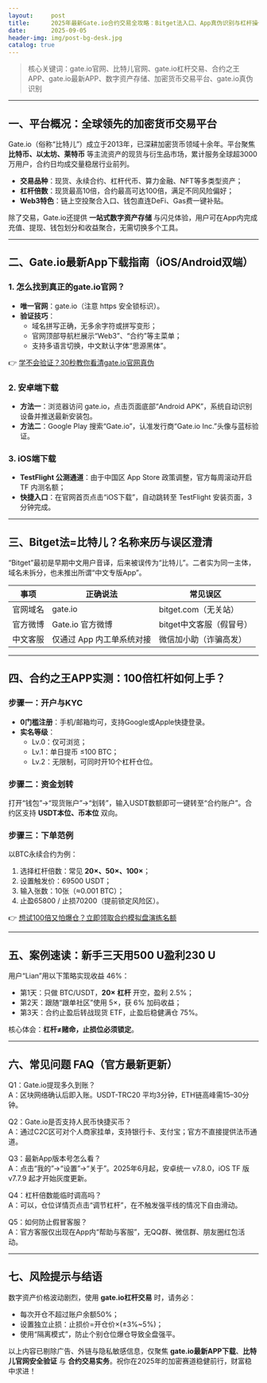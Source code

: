 ```yaml
---
layout:     post
title:      2025年最新Gate.io合约交易全攻略：Bitget法入口、App真伪识别与杠杆操作详解
date:       2025-09-05
header-img: img/post-bg-desk.jpg
catalog: true
---
```


> 核心关键词：gate.io官网、比特儿官网、gate.io杠杆交易、合约之王APP、gate.io最新APP、数字资产存储、加密货币交易平台、gate.io真伪识别

---

## 一、平台概况：全球领先的加密货币交易平台

Gate.io（俗称“比特儿”）成立于2013年，已深耕加密货币领域十余年。平台聚焦 **比特币、以太坊、莱特币** 等主流资产的现货与衍生品市场，累计服务全球超3000万用户，合约日均成交量稳居行业前列。

- **交易品种**：现货、永续合约、杠杆代币、算力金融、NFT等多类型资产；  
- **杠杆倍数**：现货最高10倍，合约最高可达100倍，满足不同风险偏好；  
- **Web3特色**：链上空投聚合入口、钱包直连DeFi、Gas费一键补贴。

除了交易，Gate.io还提供 **一站式数字资产存储** 与闪兑体验，用户可在App内完成充值、提现、钱包划分和收益聚合，无需切换多个工具。

---

## 二、Gate.io最新App下载指南（iOS/Android双端）

### 1. 怎么找到真正的gate.io官网？

- **唯一官网**：gate.io（注意 https 安全锁标识）。  
- **验证技巧**：  
  - 域名拼写正确，无多余字符或拼写变形；  
  - 官网顶部导航栏展示“Web3”、“合约”等主菜单；  
  - 支持多语言切换，中文默认字体“思源黑体”。

👉 [学不会验证？30秒教你看清gate.io官网真伪](https://okxdog.com/)

### 2. 安卓端下载
- **方法一**：浏览器访问 gate.io，点击页面底部“Android APK”，系统自动识别设备并推送最新安装包。  
- **方法二**：Google Play 搜索“Gate.io”，认准发行商“Gate.io Inc.”头像与蓝标验证。

### 3. iOS端下载
- **TestFlight 公测通道**：由于中国区 App Store 政策调整，官方每周滚动开启 TF 内测名额；  
- **快捷入口**：在官网首页点击“iOS下载”，自动跳转至 TestFlight 安装页面，3 分钟完成。

---

## 三、Bitget法=比特儿？名称来历与误区澄清

“Bitget”最初是早期中文用户音译，后来被误传为“比特儿”。二者实为同一主体，域名未拆分，也未推出所谓“中文专版App”。  

| 事项        | 正确说法                   | 常见误区                  |
|-------------|----------------------------|---------------------------|
| 官网域名    | gate.io                    | bitget.com（无关站）      |
| 官方微博    | Gate.io 官方微博           | bitget中文客服（假冒号）  |
| 中文客服    | 仅通过 App 内工单系统对接  | 微信加小助（诈骗高发）    |

---

## 四、合约之王APP实测：100倍杠杆如何上手？

### 步骤一：开户与KYC
- **0门槛注册**：手机/邮箱均可，支持Google或Apple快捷登录。  
- **实名等级**：  
  - Lv.0：仅可浏览；  
  - Lv.1：单日提币 ≤100 BTC；  
  - Lv.2：无限制，可同时开10个杠杆仓位。

### 步骤二：资金划转
打开“钱包”→“现货账户”→“划转”，输入USDT数额即可一键转至“合约账户”。合约区支持 **USDT本位、币本位** 双向。

### 步骤三：下单范例
以BTC永续合约为例：

1. 选择杠杆倍数：常见 **20×、50×、100×**；  
2. 设置触发价：69500 USDT；  
3. 输入张数：10张（≈0.001 BTC）；  
4. 止盈65800 / 止损70200（提前锁定风险区）。

👉 [想试100倍又怕爆仓？立即领取合约模拟盘演练名额](https://okxdog.com/)

---

## 五、案例速读：新手三天用500 U盈利230 U

用户“Lian”用以下策略实现收益 46%：

- 第1天：只做 BTC/USDT，**20× 杠杆** 开空，盈利 2.5%；  
- 第2天：跟随“跟单社区”使用 5×，获 6% 加码收益；  
- 第3天：合约止盈后转战现货 ETF，止盈后稳健满仓 75%。

核心体会：**杠杆≠赌命，止损位必须锁定**。

---

## 六、常见问题 FAQ（官方最新更新）

Q1：Gate.io提现多久到账？  
A：区块网络确认后即入账。USDT-TRC20 平均3分钟，ETH链高峰需15–30分钟。

Q2：Gate.io是否支持人民币快捷买币？  
A：通过C2C区可对个人商家挂单，支持银行卡、支付宝；官方不直接提供法币通道。

Q3：最新App版本号怎么看？  
A：点击“我的”→“设置”→“关于”。2025年6月起，安卓统一 v7.8.0，iOS TF 版 v7.7.9 起才开始灰度更新。

Q4：杠杆倍数能临时调高吗？  
A：可以，仓位详情页点击“调节杠杆”，在不触发强平线的情况下自由滑动。

Q5：如何防止假冒客服？  
A：官方客服仅出现在App内“帮助与客服”，无QQ群、微信群、朋友圈红包活动。

---

## 七、风险提示与结语

数字资产价格波动剧烈，使用 **gate.io杠杆交易** 时，请务必：

- 每次开仓不超过账户余额50%；  
- 设置独立止损：止损价=开仓价×(±3%~5%)；  
- 使用“隔离模式”，防止个别仓位爆仓导致全盘强平。

以上内容已剔除广告、外链与隐私敏感信息，仅聚焦 **gate.io最新APP下载**、**比特儿官网安全验证** 与 **合约交易实务**。祝你在2025年的加密赛道稳健前行，财富稳中求进！